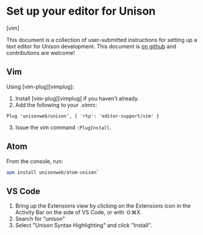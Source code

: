 # Set up your editor for Unison

[githublink]: https://github.com/unisonweb/docsite/edit/gh-pages/_includes/editorsetup.markdown
[vim]

This document is a collection of user-submitted instructions for setting up a text editor for Unison development. This document is [on github][githublink] and contributions are welcome!

## Vim

Using [vim-plug][vimplug]:

1. Install [vim-plug][vimplug] if you haven't already.
2. Add the following to your .vimrc: 

``` vim
Plug 'unisonweb/unison', { 'rtp': 'editor-support/vim' }
```

3. Issue the vim command `:PlugInstall`.

## Atom

From the console, run:

``` bash
apm install unisonweb/atom-unison`
```

## VS Code

1. Bring up the Extensions view by clicking on the Extensions icon in the Activity Bar on the side of VS Code, or with ⇧⌘X.
2. Search for "unison"
3. Select "Unison Syntax Highlighting" and click "Install".

